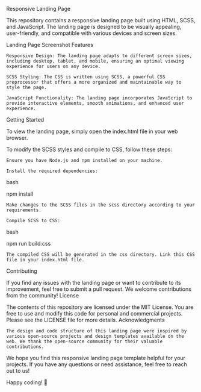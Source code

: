 Responsive Landing Page

This repository contains a responsive landing page built using HTML, SCSS, and JavaScript. The landing page is designed to be visually appealing, user-friendly, and compatible with various devices and screen sizes.

Landing Page Screenshot
Features

    Responsive Design: The landing page adapts to different screen sizes, including desktop, tablet, and mobile, ensuring an optimal viewing experience for users on any device.

    SCSS Styling: The CSS is written using SCSS, a powerful CSS preprocessor that offers a more organized and maintainable way to style the page.

    JavaScript Functionality: The landing page incorporates JavaScript to provide interactive elements, smooth animations, and enhanced user experience.

Getting Started

To view the landing page, simply open the index.html file in your web browser.

To modify the SCSS styles and compile to CSS, follow these steps:

    Ensure you have Node.js and npm installed on your machine.

    Install the required dependencies:

bash

npm install

    Make changes to the SCSS files in the scss directory according to your requirements.

    Compile SCSS to CSS:

bash

npm run build:css

    The compiled CSS will be generated in the css directory. Link this CSS file in your index.html file.


Contributing

If you find any issues with the landing page or want to contribute to its improvement, feel free to submit a pull request. We welcome contributions from the community!
License

The contents of this repository are licensed under the MIT License. You are free to use and modify this code for personal and commercial projects. Please see the LICENSE file for more details.
Acknowledgments

    The design and code structure of this landing page were inspired by various open-source projects and design templates available on the web. We thank the open-source community for their valuable contributions.

We hope you find this responsive landing page template helpful for your projects. If you have any questions or need assistance, feel free to reach out to us!

Happy coding! 🚀

